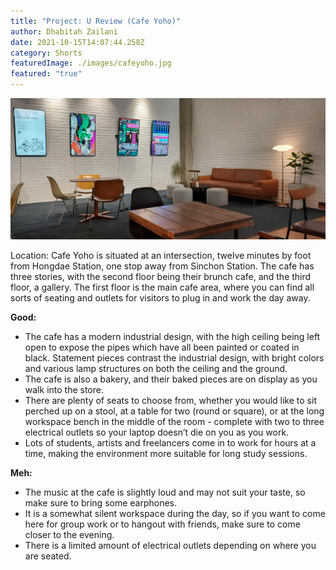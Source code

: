 ```yaml
---
title: "Project: U Review (Cafe Yoho)"
author: Dhabitah Zailani
date: 2021-10-15T14:07:44.258Z
category: Shorts
featuredImage: ./images/cafeyoho.jpg
featured: "true"
---
```

![cafeyoho](images/cafeyoho.jpg)

Location: Cafe Yoho is situated at an intersection, twelve minutes by foot from Hongdae Station, one stop away from Sinchon Station. The cafe has three stories, with the second floor being their brunch cafe, and the third floor, a gallery. The first floor is the main cafe area, where you can find all sorts of seating and outlets for visitors to plug in and work the day away. 

**Good:**

* The cafe has a modern industrial design, with the high ceiling being left open to expose the pipes which have all been painted or coated in black. Statement pieces contrast the industrial design, with bright colors and various lamp structures on both the ceiling and the ground.
* The cafe is also a bakery, and their baked pieces are on display as you walk into the store.
* There are plenty of seats to choose from, whether you would like to sit perched up on a stool, at a table for two (round or square), or at the long workspace bench in the middle of the room - complete with two to three electrical outlets so your laptop doesn’t die on you as you work.
* Lots of students, artists and freelancers come in to work for hours at a time, making the environment more suitable for long study sessions.

**Meh:**

* The music at the cafe is slightly loud and may not suit your taste, so make sure to bring some earphones.
* It is a somewhat silent workspace during the day, so if you want to come here for group work or to hangout with friends, make sure to come closer to the evening.
* There is a limited amount of electrical outlets depending on where you are seated.